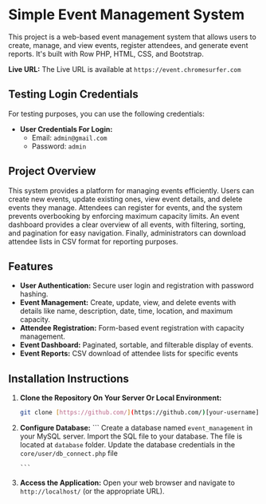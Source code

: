 # Simple Event Management System

This project is a web-based event management system that allows users to create, manage, and view events, register attendees, and generate event reports.  It's built with Row PHP, HTML, CSS, and Bootstrap.

**Live URL:** The Live URL is available at `https://event.chromesurfer.com`

## Testing Login Credentials

For testing purposes, you can use the following credentials:

*   **User Credentials For Login:**
    *   Email: `admin@gmail.com`
    *   Password: `admin`

## Project Overview

This system provides a platform for managing events efficiently.  Users can create new events, update existing ones, view event details, and delete events they manage.  Attendees can register for events, and the system prevents overbooking by enforcing maximum capacity limits.  An event dashboard provides a clear overview of all events, with filtering, sorting, and pagination for easy navigation.  Finally, administrators can download attendee lists in CSV format for reporting purposes.

## Features

*   **User Authentication:** Secure user login and registration with password hashing.
*   **Event Management:** Create, update, view, and delete events with details like name, description, date, time, location, and maximum capacity.
*   **Attendee Registration:**  Form-based event registration with capacity management.
*   **Event Dashboard:** Paginated, sortable, and filterable display of events.
*   **Event Reports:** CSV download of attendee lists for specific events

## Installation Instructions

1.  **Clone the Repository On Your Server Or Local Environment:**
    ```bash
    git clone [https://github.com/](https://github.com/)[your-username]/[your-repository-name].git
    ```

2.  **Configure Database:**
        ```
        Create a database named `event_management` in your MySQL server.
        Import the SQL file to your database. The file is located at `database` folder.
        Update the database credentials in the `core/user/db_connect.php` file
        
        ```

3.  **Access the Application:**
    Open your web browser and navigate to `http://localhost/` (or the appropriate URL).
